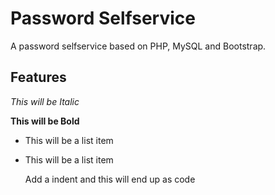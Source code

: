 Password Selfservice
==============

A password selfservice based on PHP, MySQL and Bootstrap.

Features
--------------

*This will be Italic*

**This will be Bold**

- This will be a list item
- This will be a list item

    Add a indent and this will end up as code
